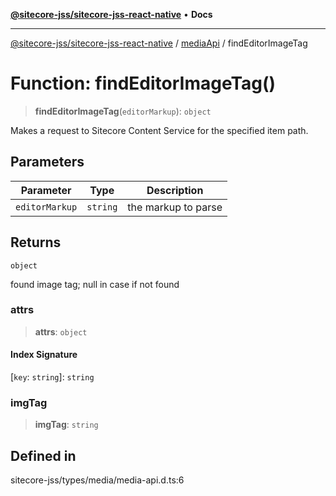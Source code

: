[**@sitecore-jss/sitecore-jss-react-native**](../../../README.md) • **Docs**

***

[@sitecore-jss/sitecore-jss-react-native](../../../README.md) / [mediaApi](../README.md) / findEditorImageTag

# Function: findEditorImageTag()

> **findEditorImageTag**(`editorMarkup`): `object`

Makes a request to Sitecore Content Service for the specified item path.

## Parameters

| Parameter | Type | Description |
| ------ | ------ | ------ |
| `editorMarkup` | `string` | the markup to parse |

## Returns

`object`

found image tag; null in case if not found

### attrs

> **attrs**: `object`

#### Index Signature

 \[`key`: `string`\]: `string`

### imgTag

> **imgTag**: `string`

## Defined in

sitecore-jss/types/media/media-api.d.ts:6
